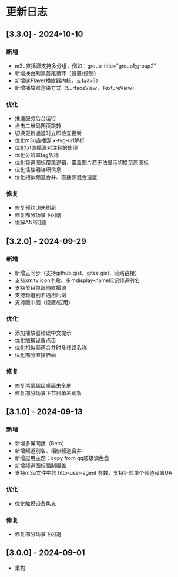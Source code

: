 # 更新日志

## [3.3.0] - 2024-10-10

### 新增

- m3u直播源支持多分组，例如：group-title="group1;group2"
- 新增换台列表首尾循环（设置/控制）
- 新增ijkPlayer播放器内核，支持av3a
- 新增播放器渲染方式（SurfaceView、TextureView）

### 优化

- 推送服务后台运行
- 点击二维码网页跳转
- 切换更新通道时立即检查更新
- 优化m3u直播源 x-tvg-url解析
- 优化txt直播源对注释的处理
- 优化分辨率tag名称
- 优化频道图标覆盖逻辑，覆盖图片若无法显示切换至原图标
- 优化播放器详细信息
- 优化相似频道合并、直播源混合速度

### 修复

- 修复预约UI未刷新
- 修复部分场景下闪退
- 缓解ANR问题

## [3.2.0] - 2024-09-29

### 新增

- 新增云同步（支持github gist、gitee gist、网络链接）
- 支持xmltv icon字段、多个display-name标记频道别名
- 支持节目单跟随直播源
- 支持频道别名通用后缀
- 支持画中画（设置/应用）

### 优化

- 添加播放器错误中文提示
- 优化触摸设备点击
- 优化相似频道合并时多线路名称
- 优化部分直播界面

### 修复

- 修复鸿蒙超级桌面未全屏
- 修复部分场景下节目单未刷新

## [3.1.0] - 2024-09-13

### 新增

- 新增多屏同播（Beta）
- 新增频道别名、相似频道合并
- 新增应用主题：copy from qq超级调色盘
- 新增频道图标强制覆盖
- 支持m3u文件中的 http-user-agent 参数，支持针对单个频道设置UA

### 优化

- 优化触摸设备焦点

### 修复

- 修复部分场景下闪退

## [3.0.0] - 2024-09-01

- 重构
